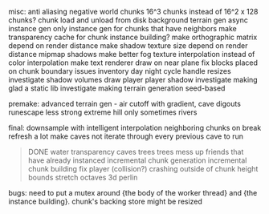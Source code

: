misc:
anti aliasing
negative world chunks
16^3 chunks instead of 16^2 x 128 chunks?
chunk load and unload from disk
background terrain gen
async instance gen
only instance gen for chunks that have neighbors
make transparency cache for chunk instance building?
make orthographic matrix depend on render distance
make shadow texture size depend on render distance
mipmap shadows
make better fog
texture interpolation instead of color interpolation
make text renderer draw on near plane
fix blocks placed on chunk boundary issues
inventory
day night cycle
handle resizes
investigate shadow volumes
draw player
player shadow
investigate making glad a static lib
investigate making terrain generation seed-based

premake:
advanced terrain gen - air cutoff with gradient, cave digouts
runescape less strong
extreme hill only sometimes
rivers

final:
downsample with intelligent interpolation
neighboring chunks on break refresh a lot
make caves not iterate through every previous cave to run
> DONE
water transparency
caves
trees
trees mess up friends that have already instanced
incremental chunk generation
incremental chunk building
fix player (collision?) crashing outside of chunk height bounds
stretch octaves
3d perlin

bugs:
need to put a mutex around {the body of the worker thread} and {the instance building}. chunk's backing store might be resized